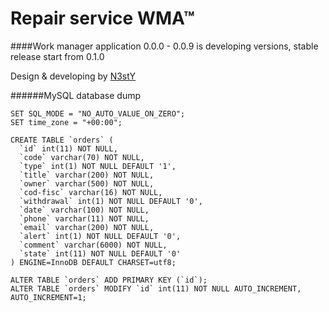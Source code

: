 # Repair service WMA™
####Work manager application
0.0.0 - 0.0.9 is developing versions, stable release start from 0.1.0

Design & developing by [N3stY](https://github.com/N3stY)

######MySQL database dump

    SET SQL_MODE = "NO_AUTO_VALUE_ON_ZERO";
    SET time_zone = "+00:00";
    
    CREATE TABLE `orders` (
      `id` int(11) NOT NULL,
      `code` varchar(70) NOT NULL,
      `type` int(1) NOT NULL DEFAULT '1',
      `title` varchar(200) NOT NULL,
      `owner` varchar(500) NOT NULL,
      `cod-fisc` varchar(16) NOT NULL,
      `withdrawal` int(1) NOT NULL DEFAULT '0',
      `date` varchar(100) NOT NULL,
      `phone` varchar(11) NOT NULL,
      `email` varchar(200) NOT NULL,
      `alert` int(1) NOT NULL DEFAULT '0',
      `comment` varchar(6000) NOT NULL,
      `state` int(11) NOT NULL DEFAULT '0'
    ) ENGINE=InnoDB DEFAULT CHARSET=utf8;
    
    ALTER TABLE `orders` ADD PRIMARY KEY (`id`);
    ALTER TABLE `orders` MODIFY `id` int(11) NOT NULL AUTO_INCREMENT, AUTO_INCREMENT=1;
